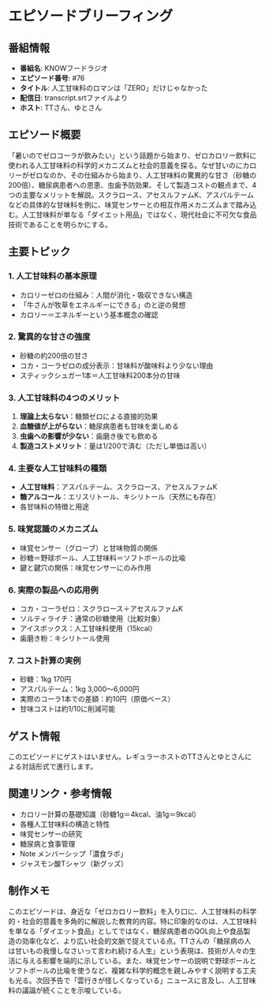 # エピソードブリーフィング

## 番組情報
- **番組名**: KNOWフードラジオ
- **エピソード番号**: #76
- **タイトル**: 人工甘味料のロマンは「ZERO」だけじゃなかった
- **配信日**: transcript.srtファイルより
- **ホスト**: TTさん、ゆとさん

## エピソード概要

「暑いのでゼロコーラが飲みたい」という話題から始まり、ゼロカロリー飲料に使われる人工甘味料の科学的メカニズムと社会的意義を探る。なぜ甘いのにカロリーがゼロなのか、その仕組みから始まり、人工甘味料の驚異的な甘さ（砂糖の200倍）、糖尿病患者への恩恵、虫歯予防効果、そして製造コストの観点まで、4つの主要なメリットを解説。スクラロース、アセスルファムK、アスパルテームなどの具体的な甘味料を例に、味覚センサーとの相互作用メカニズムまで踏み込む。人工甘味料が単なる「ダイエット用品」ではなく、現代社会に不可欠な食品技術であることを明らかにする。

## 主要トピック

### 1. 人工甘味料の基本原理
- カロリーゼロの仕組み：人間が消化・吸収できない構造
- 「牛さんが牧草をエネルギーにできる」のと逆の発想
- カロリー＝エネルギーという基本概念の確認

### 2. 驚異的な甘さの強度
- 砂糖の約200倍の甘さ
- コカ・コーラゼロの成分表示：甘味料が酸味料より少ない理由
- スティックシュガー1本＝人工甘味料200本分の甘味

### 3. 人工甘味料の4つのメリット
1. **理論上太らない**：糖類ゼロによる直接的効果
2. **血糖値が上がらない**：糖尿病患者も甘味を楽しめる
3. **虫歯への影響が少ない**：歯磨き後でも飲める
4. **製造コストメリット**：量は1/200で済む（ただし単価は高い）

### 4. 主要な人工甘味料の種類
- **人工甘味料**：アスパルテーム、スクラロース、アセスルファムK
- **糖アルコール**：エリスリトール、キシリトール（天然にも存在）
- 各甘味料の特徴と用途

### 5. 味覚認識のメカニズム
- 味覚センサー（グローブ）と甘味物質の関係
- 砂糖＝野球ボール、人工甘味料＝ソフトボールの比喩
- 鍵と鍵穴の関係：味覚センサーにのみ作用

### 6. 実際の製品への応用例
- コカ・コーラゼロ：スクラロース＋アセスルファムK
- ソルティライチ：通常の砂糖使用（比較対象）
- アイスボックス：人工甘味料使用（15kcal）
- 歯磨き粉：キシリトール使用

### 7. コスト計算の実例
- 砂糖：1kg 170円
- アスパルテーム：1kg 3,000〜6,000円
- 実際のコーラ1本での差額：約10円（原価ベース）
- 甘味コストは約1/10に削減可能

## ゲスト情報

このエピソードにゲストはいません。レギュラーホストのTTさんとゆとさんによる対話形式で進行します。

## 関連リンク・参考情報

- カロリー計算の基礎知識（砂糖1g＝4kcal、油1g＝9kcal）
- 各種人工甘味料の構造と特性
- 味覚センサーの研究
- 糖尿病と食事管理
- Note メンバーシップ「濃食ラボ」
- ジャスモン酸Tシャツ（新グッズ）

## 制作メモ

このエピソードは、身近な「ゼロカロリー飲料」を入り口に、人工甘味料の科学的・社会的意義を多角的に解説した教育的内容。特に印象的なのは、人工甘味料を単なる「ダイエット食品」としてではなく、糖尿病患者のQOL向上や食品製造の効率化など、より広い社会的文脈で捉えている点。TTさんの「糖尿病の人は甘いもの我慢しなさいって言われ続ける人生」という表現は、技術が人々の生活に与える影響を端的に示している。また、味覚センサーの説明で野球ボールとソフトボールの比喩を使うなど、複雑な科学的概念を親しみやすく説明する工夫も光る。次回予告で「雲行きが怪しくなっている」ニュースに言及し、人工甘味料の議論が続くことを示唆している。